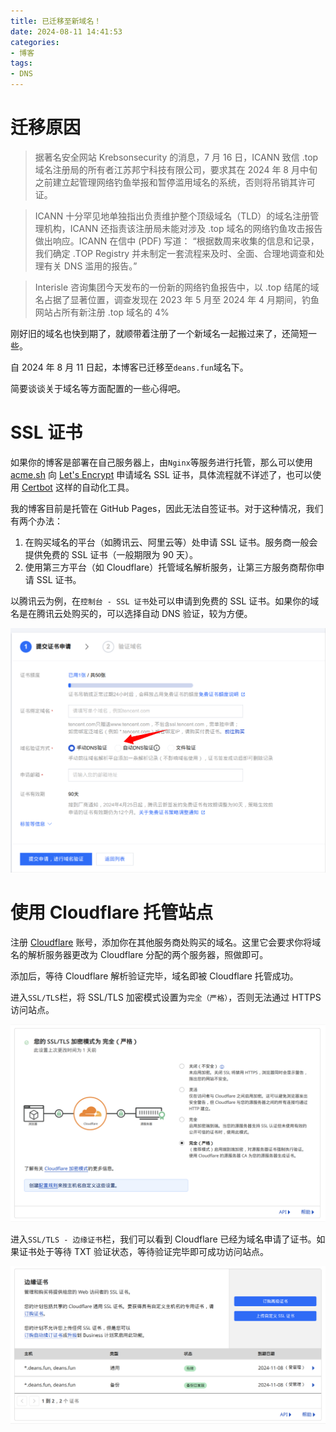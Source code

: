 ```yaml
---
title: 已迁移至新域名！
date: 2024-08-11 14:41:53
categories:
- 博客
tags: 
- DNS
---
```


# 迁移原因

> 据著名安全网站 Krebsonsecurity 的消息，7 月 16 日，ICANN 致信 .top 域名注册局的所有者江苏邦宁科技有限公司，要求其在 2024 年 8 月中旬之前建立起管理网络钓鱼举报和暂停滥用域名的系统，否则将吊销其许可证。

> ICANN 十分罕见地单独指出负责维护整个顶级域名（TLD）的域名注册管理机构，ICANN 还指责该注册局未能对涉及 .top 域名的网络钓鱼攻击报告做出响应。ICANN 在信中 (PDF) 写道： “根据数周来收集的信息和记录，我们确定 .TOP Registry 并未制定一套流程来及时、全面、合理地调查和处理有关 DNS 滥用的报告。”

> Interisle 咨询集团今天发布的一份新的网络钓鱼报告中，以 .top 结尾的域名占据了显著位置，调查发现在 2023 年 5 月至 2024 年 4 月期间，钓鱼网站占所有新注册 .top 域名的 4%

刚好旧的域名也快到期了，就顺带着注册了一个新域名一起搬过来了，还简短一些。

自 2024 年 8 月 11 日起，本博客已迁移至`deans.fun`域名下。

简要谈谈关于域名等方面配置的一些心得吧。

# SSL 证书

如果你的博客是部署在自己服务器上，由`Nginx`等服务进行托管，那么可以使用 [acme.sh](https://github.com/acmesh-official/acme.sh) 向 [Let's Encrypt](https://letsencrypt.org/zh-cn/) 申请域名 SSL 证书，具体流程就不详述了，也可以使用 [Certbot](https://github.com/certbot/certbot) 这样的自动化工具。

我的博客目前是托管在 GitHub Pages，因此无法自签证书。对于这种情况，我们有两个办法：

1. 在购买域名的平台（如腾讯云、阿里云等）处申请 SSL 证书。服务商一般会提供免费的 SSL 证书（一般期限为 90 天）。
2. 使用第三方平台（如 Cloudflare）托管域名解析服务，让第三方服务商帮你申请 SSL 证书。

以腾讯云为例，在`控制台 - SSL 证书`处可以申请到免费的 SSL 证书。如果你的域名是在腾讯云处购买的，可以选择自动 DNS 验证，较为方便。

![腾讯云申请 SSL 证书](new-domain/image.png)

# 使用 Cloudflare 托管站点

注册 [Cloudflare](https://www.cloudflare-cn.com/enterprise/) 账号，添加你在其他服务商处购买的域名。这里它会要求你将域名的解析服务器更改为 Cloudflare 分配的两个服务器，照做即可。

添加后，等待 Cloudflare 解析验证完毕，域名即被 Cloudflare 托管成功。

进入`SSL/TLS`栏，将 SSL/TLS 加密模式设置为`完全（严格）`，否则无法通过 HTTPS 访问站点。

![SSL/TLS](new-domain/image2.png)

进入`SSL/TLS - 边缘证书`栏，我们可以看到 Cloudflare 已经为域名申请了证书。如果证书处于等待 TXT 验证状态，等待验证完毕即可成功访问站点。

![](new-domain/image3.png)
